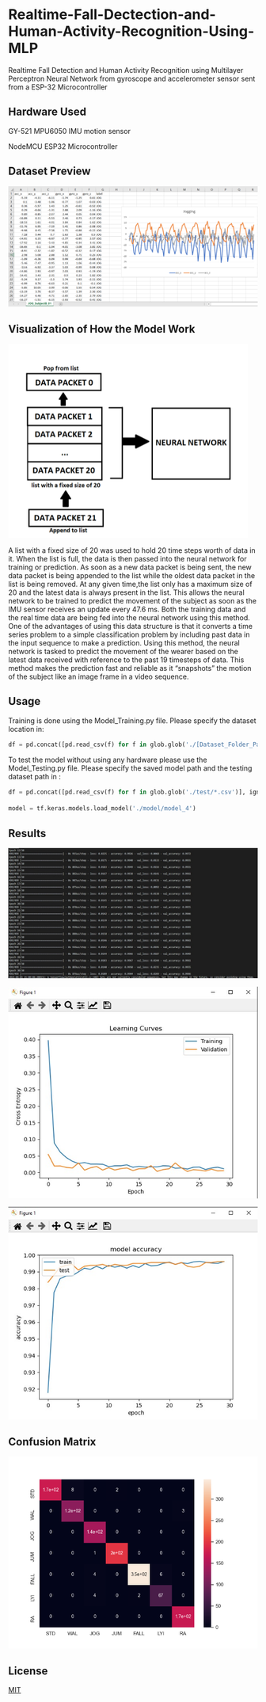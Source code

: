 # Realtime-Fall-Dectection-and-Human-Activity-Recognition-Using-MLP

Realtime Fall Detection and Human Activity Recognition using Multilayer Perceptron Neural Network from gyroscope and accelerometer sensor sent from a ESP-32 Microcontroller

## Hardware Used

GY-521 MPU6050 IMU motion sensor

NodeMCU ESP32 Microcontroller

## Dataset Preview
![Image_1](Results/5.png)

## Visualization of How the Model Work
![Image_6](Results/6.png)

A list with a fixed size of 20 was used to hold 20 time steps worth of data in it. When the list is full, the data is then passed into the neural network for training or prediction. As soon as a new data packet is being sent, the new data packet is being appended to the list while the oldest data packet in the list is being removed. At any given time,the list only has a maximum size of 20 and the latest data is always present in the list. This allows the neural network to be trained to predict the movement of the subject as soon as the IMU sensor receives an update every 47.6 ms. Both the training data and the real time data are being fed into the neural network using this method.
One of the advantages of using this data structure is that it converts a time series problem to a simple classification problem by including past data in the input sequence to make a prediction. Using this method, the neural network is tasked to predict the movement of the wearer based on the latest data received with reference to the past 19 timesteps of data. This method makes the prediction fast and reliable as it “snapshots” the motion of the subject like an image frame in a video sequence.

## Usage 

Training is done using the Model_Training.py file. Please specify the dataset location in:

```python
df = pd.concat([pd.read_csv(f) for f in glob.glob('./[Dataset_Folder_Path]/*.csv')], ignore_index = True)
```

To test the model without using any hardware please use the Model_Testing.py file. Please specify the saved model path and the testing dataset path in :
```python
df = pd.concat([pd.read_csv(f) for f in glob.glob('./test/*.csv')], ignore_index = True)

model = tf.keras.models.load_model('./model/model_4')
```

## Results

![Image_2](Results/4.jpeg)

![Image_3](Results/2.jpeg)

![Image_4](Results/3.jpeg)

## Confusion Matrix

![Image_5](Results/1.png)


## License
[MIT](https://choosealicense.com/licenses/mit/)
